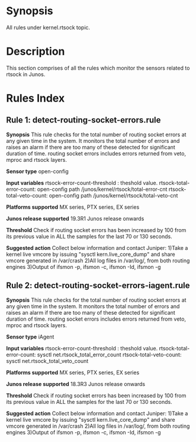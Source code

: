 # Synopsis
All rules under kernel.rtsock topic.

# Description
This section comprises of all the rules which monitor the sensors related to rtsock in Junos.

# Rules Index

## Rule 1: detect-routing-socket-errors.rule
**Synopsis**
This rule checks for the total number of routing socket errors at any given time in the system. It monitors the total number of errors and raises an alarm if there are too many of these detected for significant duration of time. routing socket errors includes errors returned from veto, mproc and rtsock layers.

**Sensor type**
open-config

**Input variables**
rtsock-error-count-threshold : theshold value.
rtsock-total-error-count: open-config path /junos/kernel/rtsock/total-error-cnt
rtsock-total-veto-count: open-config path /junos/kernel/rtsock/total-veto-cnt

**Platforms supported**
MX series, PTX series, EX series

**Junos release supported**
19.3R1 Junos release onwards

**Threshold**
Check if routing socket errors has been increased by 100 from its previous value in ALL the samples for the last 70 or 130 seconds. 

**Suggested action**
Collect below information and contact Juniper:
1)Take a kernel live vmcore by issuing "sysctl kern.live_core_dump" and share vmcore generated in /var/crash
2)All log files in /var/log/, from both routing engines
3)Output of ifsmon -p, ifsmon -c, ifsmon -Id, ifsmon -g

## Rule 2: detect-routing-socket-errors-iagent.rule

**Synopsis**
This rule checks for the total number of routing socket errors at any given time in the system. It monitors the total number of errors and raises an alarm if there are too many of these detected for significant duration of time. routing socket errors includes errors returned from veto, mproc and rtsock layers.

**Sensor type**
iAgent

**Input variables**
rtsock-error-count-threshold : theshold value.
rtsock-total-error-count: sysctl net.rtsock_total_error_count
rtsock-total-veto-count: sysctl net.rtsock_total_veto_count

**Platforms supported**
MX series, PTX series, EX series

**Junos release supported**
18.3R3 Junos release onwards

**Threshold**
Check if routing socket errors has been increased by 100 from its previous value in ALL the samples for the last 70 or 130 seconds.

**Suggested action**
Collect below information and contact Juniper:
1)Take a kernel live vmcore by issuing "sysctl kern.live_core_dump" and share vmcore generated in /var/crash
2)All log files in /var/log/, from both routing engines
3)Output of ifsmon -p, ifsmon -c, ifsmon -Id, ifsmon -g
